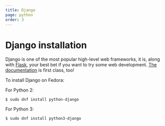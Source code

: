 ```yaml
---
title: Django
page: python
order: 3
---
```


# Django installation

Django is one of the most popular high-level web frameworks, it is, along with [Flask](/tech/languages/python/flask-installation.html), your best bet if you want to try some web development. [The documentation](https://docs.djangoproject.com/en/1.8/) is first class, too!

To install Django on Fedora:

For Python 2:

```
$ sudo dnf install python-django
```

For Python 3:

```
$ sudo dnf install python3-django
```
